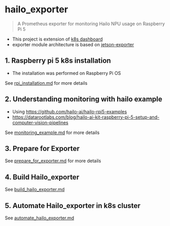 # hailo_exporter
> A Prometheus exporter for monitoring Hailo NPU usage on Raspberry Pi 5

- This project is extension of [k8s dashboard](https://github.com/jiiihwan/k8s-dashboard)
- exporter module architecture is based on [jetson-exporter](https://github.com/laminair/jetson_stats_node_exporter)

## 1. Raspberry pi 5 k8s installation
- The installation was performed on Raspberry Pi OS

See [rpi_installation.md](https://github.com/jiiihwan/hailo_exporter/blob/main/rpi_installation.md) for more details

## 2. Understanding monitoring with hailo example 
- Using https://github.com/hailo-ai/hailo-rpi5-examples
- https://datarootlabs.com/blog/hailo-ai-kit-raspberry-pi-5-setup-and-computer-vision-pipelines

See [monitoring_example.md](https://github.com/jiiihwan/hailo_exporter/blob/main/monitoring_example.md) for more details

## 3. Prepare for Exporter

See [prepare_for_exporter.md](https://github.com/jiiihwan/hailo_exporter/blob/main/prepare_hailo_exporter.md) for more details

## 4. Build Hailo_exporter

See [build_hailo_exporter.md](https://github.com/jiiihwan/hailo_exporter/blob/main/build_hailo_exporter.md)

## 5. Automate Hailo_exporter in k8s cluster

See [automate_hailo_exporter.md](https://github.com/jiiihwan/hailo_exporter/blob/main/automate_hailo_exporter.md)
